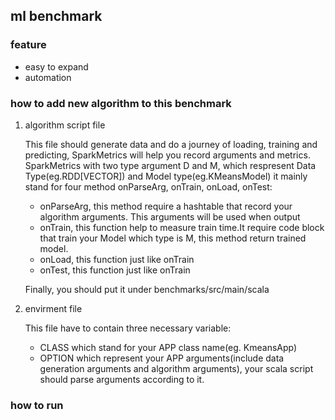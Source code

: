 ## ml benchmark

### feature
* easy to expand
* automation

### how to add new algorithm to this benchmark
1. algorithm script file

    This file should generate data and do a journey of loading, training and predicting, SparkMetrics will help you record  arguments and metrics.
    SparkMetrics with two type argument D and M, which respresent Data Type(eg.RDD[VECTOR]) and Model type(eg.KMeansModel)
    it mainly stand for four method onParseArg, onTrain, onLoad, onTest:
    * onParseArg, this method require a hashtable that record your algorithm arguments. This arguments will be used when output
    * onTrain, this function help to measure train time.It require code block that train your Model which type is M, this method return trained model.
    * onLoad, this function just like onTrain
    * onTest, this function just like onTrain

    Finally, you should put it under benchmarks/src/main/scala


2. envirment file

    This file have to contain three necessary variable:
    * CLASS  which stand for your APP class name(eg. KmeansApp)
    * OPTION which represent your APP arguments(include data generation arguments and algorithm arguments), your scala script should parse arguments according to
    it.


### how to run
